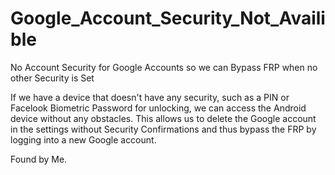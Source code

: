 # Google_Account_Security_Not_Availible
No Account Security for Google Accounts so we can Bypass FRP when no other Security is Set


If we have a device that doesn't have any security, such as a PIN or Facelook Biometric Password for unlocking, we can access the Android device without any obstacles. 
This allows us to delete the Google account in the settings without Security Confirmations and thus bypass the FRP by logging into a new Google account.

Found by Me.
